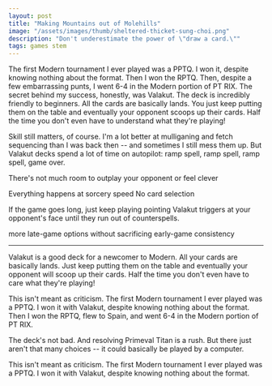 ```yaml
---
layout: post
title: "Making Mountains out of Molehills"
image: "/assets/images/thumb/sheltered-thicket-sung-choi.png"
description: "Don't underestimate the power of \"draw a card.\""
tags: games stem
---
```


The first Modern tournament I ever played was a PPTQ. I won it, despite knowing nothing about the format. Then I won the RPTQ. Then, despite a few embarrassing punts, I went 6-4 in the Modern portion of PT RIX. The secret behind my success, honestly, was Valakut. The deck is incredibly friendly to beginners. All the cards are basically lands. You just keep putting them on the table and eventually your opponent scoops up their cards. Half the time you don't even have to understand what they're playing! 

Skill still matters, of course. I'm a lot better at mulliganing and fetch sequencing than I was back then -- and sometimes I still mess them up. But Valakut decks spend a lot of time on autopilot: ramp spell, ramp spell, ramp spell, game over. 

There's not much room to outplay your opponent
or feel clever


Everything happens at sorcery speed
No card selection

If the game goes long, just keep playing pointing Valakut triggers at your opponent's face until they run out of counterspells.

more late-game options without sacrificing early-game consistency

---







Valakut is a good deck for a newcomer to Modern. All your cards are basically lands. Just keep putting them on the table and eventually your opponent will scoop up their cards. Half the time you don't even have to care what they're playing!

This isn't meant as criticism. The first Modern tournament I ever played was a PPTQ. I won it with Valakut, despite knowing nothing about the format. Then I won the RPTQ, flew to Spain, and went 6-4 in the Modern portion of PT RIX. 

The deck's not bad. And resolving Primeval Titan is a rush. But there just aren't that many choices -- it could basically be played by a computer. 









This isn't meant as criticism. The first Modern tournament I ever played was a PPTQ. I won it with Valakut, despite knowing nothing about the format. 






